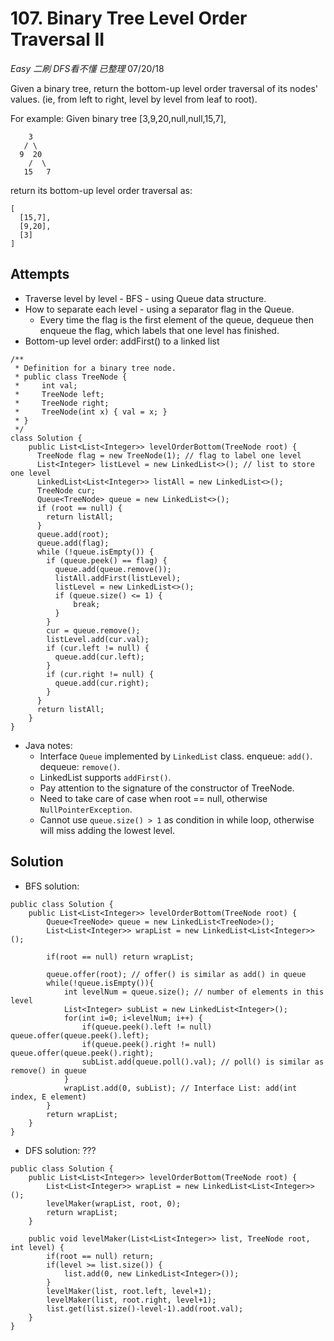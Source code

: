 # 107. Binary Tree Level Order Traversal II
*Easy* *二刷* *DFS看不懂* *已整理*
07/20/18

Given a binary tree, return the bottom-up level order traversal of its nodes' values. (ie, from left to right, level by level from leaf to root).

For example:
Given binary tree [3,9,20,null,null,15,7],
```
    3
   / \
  9  20
    /  \
   15   7
   ```
return its bottom-up level order traversal as:
```
[
  [15,7],
  [9,20],
  [3]
]
```

## Attempts
* Traverse level by level - BFS - using Queue data structure.
* How to separate each level - using a separator flag in the Queue.
  - Every time the flag is the first element of the queue, dequeue then enqueue the flag, which labels that one level has finished.
* Bottom-up level order: addFirst() to a linked list
```
/**
 * Definition for a binary tree node.
 * public class TreeNode {
 *     int val;
 *     TreeNode left;
 *     TreeNode right;
 *     TreeNode(int x) { val = x; }
 * }
 */
class Solution {
    public List<List<Integer>> levelOrderBottom(TreeNode root) {
      TreeNode flag = new TreeNode(1); // flag to label one level
      List<Integer> listLevel = new LinkedList<>(); // list to store one level
      LinkedList<List<Integer>> listAll = new LinkedList<>();
      TreeNode cur;
      Queue<TreeNode> queue = new LinkedList<>();
      if (root == null) {
        return listAll;
      }
      queue.add(root);
      queue.add(flag);
      while (!queue.isEmpty()) {
        if (queue.peek() == flag) {
          queue.add(queue.remove());
          listAll.addFirst(listLevel);
          listLevel = new LinkedList<>();
          if (queue.size() <= 1) {
              break;
          }
        }
        cur = queue.remove();
        listLevel.add(cur.val);
        if (cur.left != null) {
          queue.add(cur.left);
        }
        if (cur.right != null) {
          queue.add(cur.right);
        }
      }
      return listAll;
    }
}
```
* Java notes:
  - Interface ```Queue``` implemented by ```LinkedList``` class. enqueue: ```add()```. dequeue: ```remove()```.
  - LinkedList supports ```addFirst()```.
  - Pay attention to the signature of the constructor of TreeNode.
  - Need to take care of case when root == null, otherwise ```NullPointerException```.
  - Cannot use ```queue.size() > 1``` as condition in while loop, otherwise will miss adding the lowest level.

## Solution
* BFS solution:
```
public class Solution {
    public List<List<Integer>> levelOrderBottom(TreeNode root) {
        Queue<TreeNode> queue = new LinkedList<TreeNode>();
        List<List<Integer>> wrapList = new LinkedList<List<Integer>>();

        if(root == null) return wrapList;

        queue.offer(root); // offer() is similar as add() in queue
        while(!queue.isEmpty()){
            int levelNum = queue.size(); // number of elements in this level
            List<Integer> subList = new LinkedList<Integer>();
            for(int i=0; i<levelNum; i++) {
                if(queue.peek().left != null) queue.offer(queue.peek().left);
                if(queue.peek().right != null) queue.offer(queue.peek().right);
                subList.add(queue.poll().val); // poll() is similar as remove() in queue
            }
            wrapList.add(0, subList); // Interface List: add(int index, E element)
        }
        return wrapList;
    }
}
```
* DFS solution: ???
```
public class Solution {
    public List<List<Integer>> levelOrderBottom(TreeNode root) {
        List<List<Integer>> wrapList = new LinkedList<List<Integer>>();
        levelMaker(wrapList, root, 0);
        return wrapList;
    }

    public void levelMaker(List<List<Integer>> list, TreeNode root, int level) {
        if(root == null) return;
        if(level >= list.size()) {
            list.add(0, new LinkedList<Integer>());
        }
        levelMaker(list, root.left, level+1);
        levelMaker(list, root.right, level+1);
        list.get(list.size()-level-1).add(root.val);
    }
}
```
